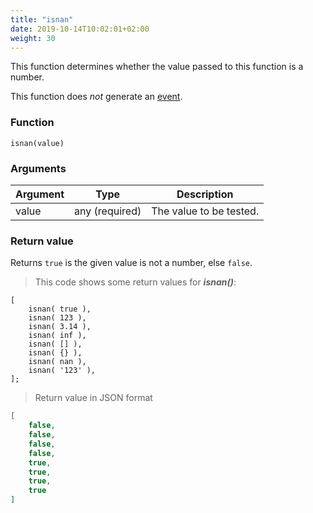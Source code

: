 ```yaml
---
title: "isnan"
date: 2019-10-14T10:02:01+02:00
weight: 30
---
```


This function determines whether the value passed to this function is a number.

This function does *not* generate an [event](../../events).

### Function
`isnan(value)`

### Arguments
Argument | Type | Description
-------- | ---- | -----------
value | any (required) | The value to be tested.

### Return value
Returns `true` is the given value is not a number, else `false`.

> This code shows some return values for ***isnan()***:

```thingsdb,json_response
[
    isnan( true ),
    isnan( 123 ),
    isnan( 3.14 ),
    isnan( inf ),
    isnan( [] ),
    isnan( {} ),
    isnan( nan ),
    isnan( '123' ),
];
```

> Return value in JSON format

```json
[
    false,
    false,
    false,
    false,
    true,
    true,
    true,
    true
]
```
